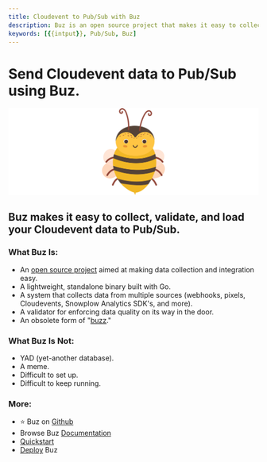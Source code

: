 ```yaml
---
title: Cloudevent to Pub/Sub with Buz
description: Buz is an open source project that makes it easy to collect, validate, and load Cloudevent data to Pub/Sub.
keywords: [{{intput}}, Pub/Sub, Buz]
---
```


# Send Cloudevent data to Pub/Sub using Buz.

![buzz](../../../static/img/buzz.png)


## Buz makes it easy to collect, validate, and load your Cloudevent data to Pub/Sub.


### What Buz Is:

- An [open source project](https://github.com/silverton-io/buz) aimed at making data collection and integration easy.
- A lightweight, standalone binary built with Go.
- A system that collects data from multiple sources (webhooks, pixels, Cloudevents, Snowplow Analytics SDK's, and more).
- A validator for enforcing data quality on its way in the door.
- An obsolete form of "[buzz](https://www.merriam-webster.com/dictionary/buzz)."


### What Buz Is Not:

- YAD (yet-another database).
- A meme.
- Difficult to set up.
- Difficult to keep running.


### More:
- ⭐ Buz on [Github](https://github.com/silverton-io/buz)
- Browse Buz [Documentation](/)
- [Quickstart](/examples/quickstart)
- [Deploy](category/deploying-buz) Buz
